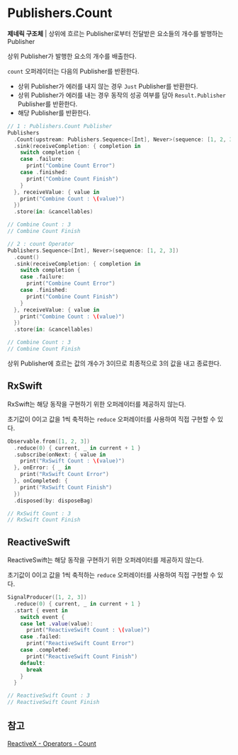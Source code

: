 # Publishers.Count

**제네릭 구조체** | 상위에 흐르는 Publisher로부터 전달받은 요소들의 개수를 발행하는 Publisher

상위 Publisher가 발행한 요소의 개수를 배출한다.

`count` 오퍼레이터는 다음의 Publisher를 반환한다.

- 상위 Publisher가 에러를 내지 않는 경우 `Just` Publisher를 반환한다.
- 상위 Publisher가 에러를 내는 경우 동작의 성공 여부를 담아 `Result.Publisher` Publisher를 반환한다.
- 해당 Publisher를 반환한다.

```swift
// 1 : Publishers.Count Publisher
Publishers
  .Count(upstream: Publishers.Sequence<[Int], Never>(sequence: [1, 2, 3]))
  .sink(receiveCompletion: { completion in
    switch completion {
    case .failure:
      print("Combine Count Error")
    case .finished:
      print("Combine Count Finish")
    }
  }, receiveValue: { value in
    print("Combine Count : \(value)")
  })
  .store(in: &cancellables)

// Combine Count : 3
// Combine Count Finish

// 2 : count Operator
Publishers.Sequence<[Int], Never>(sequence: [1, 2, 3])
  .count()
  .sink(receiveCompletion: { completion in
    switch completion {
    case .failure:
      print("Combine Count Error")
    case .finished:
      print("Combine Count Finish")
    }
  }, receiveValue: { value in
    print("Combine Count : \(value)")
  })
  .store(in: &cancellables)

// Combine Count : 3
// Combine Count Finish
```

상위 Publisher에 흐르는 값의 개수가 3이므로 최종적으로 3의 값을 내고 종료한다.

## RxSwift

RxSwift는 해당 동작을 구현하기 위한 오퍼레이터를 제공하지 않는다.

초기값이 0이고 값을 1씩 축적하는 `reduce` 오퍼레이터를 사용하여 직접 구현할 수 있다.

```swift
Observable.from([1, 2, 3])
  .reduce(0) { current, _ in current + 1 }
  .subscribe(onNext: { value in
    print("RxSwift Count : \(value)")
  }, onError: { _ in
    print("RxSwift Count Error")
  }, onCompleted: {
    print("RxSwift Count Finish")
  })
  .disposed(by: disposeBag)

// RxSwift Count : 3
// RxSwift Count Finish
```

## ReactiveSwift

ReactiveSwift는 해당 동작을 구현하기 위한 오퍼레이터를 제공하지 않는다.

초기값이 0이고 값을 1씩 축적하는 `reduce` 오퍼레이터를 사용하여 직접 구현할 수 있다.

```swift
SignalProducer([1, 2, 3])
  .reduce(0) { current, _ in current + 1 }
  .start { event in
    switch event {
    case let .value(value):
      print("ReactiveSwift Count : \(value)")
    case .failed:
      print("ReactiveSwift Count Error")
    case .completed:
      print("ReactiveSwift Count Finish")
    default:
      break
    }
  }

// ReactiveSwift Count : 3
// ReactiveSwift Count Finish
```

## 참고

[ReactiveX - Operators - Count](http://reactivex.io/documentation/operators/count.html)
